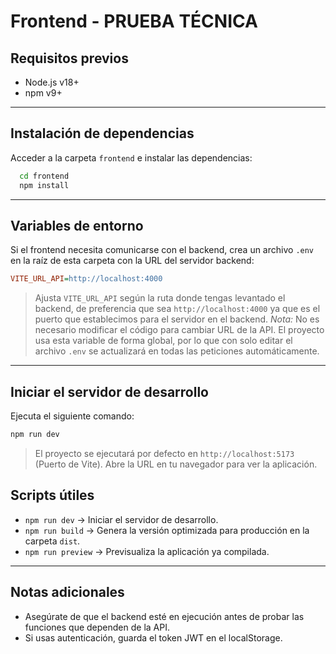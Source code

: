 # Frontend - PRUEBA TÉCNICA

## Requisitos previos
- Node.js v18+
- npm v9+

---

## Instalación de dependencias

Acceder a la carpeta `frontend` e instalar las dependencias:

```bash
  cd frontend
  npm install
```

---

## Variables de entorno

Si el frontend necesita comunicarse con el backend, crea un archivo `.env` en la raíz de esta carpeta con la URL del servidor backend:

```ini
VITE_URL_API=http://localhost:4000
```

> Ajusta `VITE_URL_API` según la ruta donde tengas levantado el backend, de preferencia que sea `http://localhost:4000` ya que es el puerto que establecimos para el servidor en el backend.
> *Nota:* No es necesario modificar el código para cambiar URL de la API. El proyecto usa esta variable de forma global, por lo que con solo editar el archivo `.env` se actualizará en todas las peticiones automáticamente. 



---

## Iniciar el servidor de desarrollo

Ejecuta el siguiente comando:

```bash
npm run dev
```

> El proyecto se ejecutará por defecto en `http://localhost:5173` (Puerto de Vite).
> Abre la URL en tu navegador para ver la aplicación.

## Scripts útiles

- `npm run dev` -> Iniciar el servidor de desarrollo.
- `npm run build` -> Genera la versión optimizada para producción en la carpeta `dist`. 
- `npm run preview` -> Previsualiza la aplicación ya compilada.

---

## Notas adicionales

- Asegúrate de que el backend esté en ejecución antes de probar las funciones que dependen de la API. 
- Si usas autenticación, guarda el token JWT en el localStorage. 



